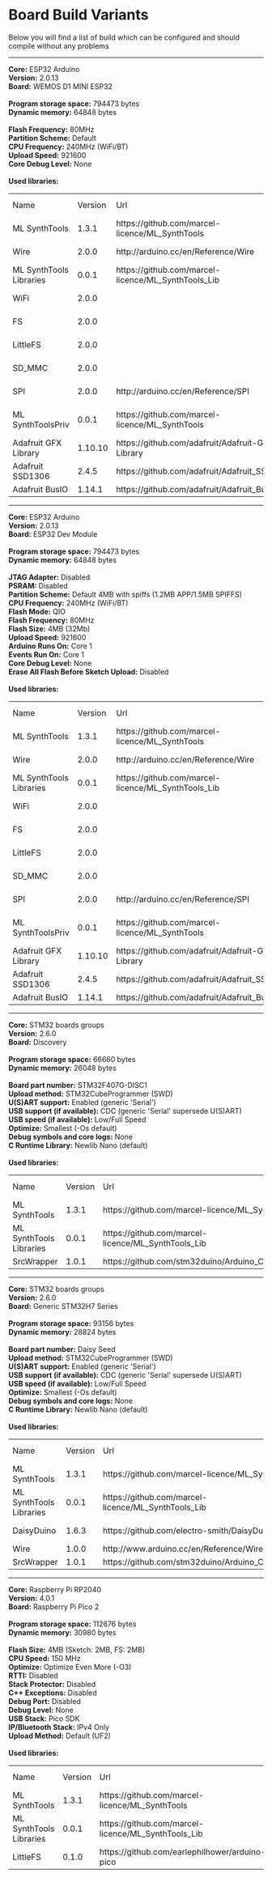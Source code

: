 <h1>Board Build Variants</h1>

Below you will find a list of build which can be configured and should compile without any problems

<hr>
<a name="espressif_2.0.13_esp32_d1_mini32"></a><b>Core:</b> <a h_ref="https://github.com/espressif/arduino-esp32">ESP32 Arduino</a><br />
<b>Version:</b> 2.0.13<br />
<b>Board:</b> WEMOS D1 MINI ESP32<br />
<br />
<b>Program storage space:</b> 794473 bytes<br />
<b>Dynamic memory:</b> 64848 bytes<br />
<br />
<b>Flash Frequency:</b> 80MHz<br />
<b>Partition Scheme:</b> Default<br />
<b>CPU Frequency:</b> 240MHz (WiFi/BT)<br />
<b>Upload Speed:</b> 921600<br />
<b>Core Debug Level:</b> None<br />
<br />
<b>Used libraries:</b><br />
<table>
    <tr>
        <td>Name</td>
        <td>Version</td>
        <td>Url</td>
        <td>Git</td>
        <td>Core library</td>
    </tr>
    <tr>
        <td>ML SynthTools</td>
        <td>1.3.1</td>
        <td>https://github.com/marcel-licence/ML_SynthTools</td>
        <td>https://github.com/marcel-licence/ML_SynthTools.git</td>
        <td>False</td>
    </tr>
    <tr>
        <td>Wire</td>
        <td>2.0.0</td>
        <td>http://arduino.cc/en/Reference/Wire</td>
        <td>https://github.com/espressif/arduino-esp32.git</td>
        <td>True</td>
    </tr>
    <tr>
        <td>ML SynthTools Libraries</td>
        <td>0.0.1</td>
        <td>https://github.com/marcel-licence/ML_SynthTools_Lib</td>
        <td>https://github.com/marcel-licence/ML_SynthTools_Lib.git</td>
        <td>False</td>
    </tr>
    <tr>
        <td>WiFi</td>
        <td>2.0.0</td>
        <td></td>
        <td>https://github.com/espressif/arduino-esp32.git</td>
        <td>True</td>
    </tr>
    <tr>
        <td>FS</td>
        <td>2.0.0</td>
        <td></td>
        <td>https://github.com/espressif/arduino-esp32.git</td>
        <td>True</td>
    </tr>
    <tr>
        <td>LittleFS</td>
        <td>2.0.0</td>
        <td></td>
        <td>https://github.com/espressif/arduino-esp32.git</td>
        <td>True</td>
    </tr>
    <tr>
        <td>SD_MMC</td>
        <td>2.0.0</td>
        <td></td>
        <td>https://github.com/espressif/arduino-esp32.git</td>
        <td>True</td>
    </tr>
    <tr>
        <td>SPI</td>
        <td>2.0.0</td>
        <td>http://arduino.cc/en/Reference/SPI</td>
        <td>https://github.com/espressif/arduino-esp32.git</td>
        <td>True</td>
    </tr>
    <tr>
        <td>ML SynthToolsPriv</td>
        <td>0.0.1</td>
        <td>https://github.com/marcel-licence/ML_SynthTools</td>
        <td>https://marcel-741@bitbucket.org/marcel-741/ml_synthtoolspriv.git</td>
        <td>False</td>
    </tr>
    <tr>
        <td>Adafruit GFX Library</td>
        <td>1.10.10</td>
        <td>https://github.com/adafruit/Adafruit-GFX-Library</td>
        <td></td>
        <td>False</td>
    </tr>
    <tr>
        <td>Adafruit SSD1306</td>
        <td>2.4.5</td>
        <td>https://github.com/adafruit/Adafruit_SSD1306</td>
        <td></td>
        <td>False</td>
    </tr>
    <tr>
        <td>Adafruit BusIO</td>
        <td>1.14.1</td>
        <td>https://github.com/adafruit/Adafruit_BusIO</td>
        <td>https://github.com/adafruit/Adafruit_BusIO</td>
        <td>False</td>
    </tr>
</table><hr>
<a name="espressif_2.0.13_esp32_esp32"></a><b>Core:</b> <a h_ref="https://github.com/espressif/arduino-esp32">ESP32 Arduino</a><br />
<b>Version:</b> 2.0.13<br />
<b>Board:</b> ESP32 Dev Module<br />
<br />
<b>Program storage space:</b> 794473 bytes<br />
<b>Dynamic memory:</b> 64848 bytes<br />
<br />
<b>JTAG Adapter:</b> Disabled<br />
<b>PSRAM:</b> Disabled<br />
<b>Partition Scheme:</b> Default 4MB with spiffs (1.2MB APP/1.5MB SPIFFS)<br />
<b>CPU Frequency:</b> 240MHz (WiFi/BT)<br />
<b>Flash Mode:</b> QIO<br />
<b>Flash Frequency:</b> 80MHz<br />
<b>Flash Size:</b> 4MB (32Mb)<br />
<b>Upload Speed:</b> 921600<br />
<b>Arduino Runs On:</b> Core 1<br />
<b>Events Run On:</b> Core 1<br />
<b>Core Debug Level:</b> None<br />
<b>Erase All Flash Before Sketch Upload:</b> Disabled<br />
<br />
<b>Used libraries:</b><br />
<table>
    <tr>
        <td>Name</td>
        <td>Version</td>
        <td>Url</td>
        <td>Git</td>
        <td>Core library</td>
    </tr>
    <tr>
        <td>ML SynthTools</td>
        <td>1.3.1</td>
        <td>https://github.com/marcel-licence/ML_SynthTools</td>
        <td>https://github.com/marcel-licence/ML_SynthTools.git</td>
        <td>False</td>
    </tr>
    <tr>
        <td>Wire</td>
        <td>2.0.0</td>
        <td>http://arduino.cc/en/Reference/Wire</td>
        <td>https://github.com/espressif/arduino-esp32.git</td>
        <td>True</td>
    </tr>
    <tr>
        <td>ML SynthTools Libraries</td>
        <td>0.0.1</td>
        <td>https://github.com/marcel-licence/ML_SynthTools_Lib</td>
        <td>https://github.com/marcel-licence/ML_SynthTools_Lib.git</td>
        <td>False</td>
    </tr>
    <tr>
        <td>WiFi</td>
        <td>2.0.0</td>
        <td></td>
        <td>https://github.com/espressif/arduino-esp32.git</td>
        <td>True</td>
    </tr>
    <tr>
        <td>FS</td>
        <td>2.0.0</td>
        <td></td>
        <td>https://github.com/espressif/arduino-esp32.git</td>
        <td>True</td>
    </tr>
    <tr>
        <td>LittleFS</td>
        <td>2.0.0</td>
        <td></td>
        <td>https://github.com/espressif/arduino-esp32.git</td>
        <td>True</td>
    </tr>
    <tr>
        <td>SD_MMC</td>
        <td>2.0.0</td>
        <td></td>
        <td>https://github.com/espressif/arduino-esp32.git</td>
        <td>True</td>
    </tr>
    <tr>
        <td>SPI</td>
        <td>2.0.0</td>
        <td>http://arduino.cc/en/Reference/SPI</td>
        <td>https://github.com/espressif/arduino-esp32.git</td>
        <td>True</td>
    </tr>
    <tr>
        <td>ML SynthToolsPriv</td>
        <td>0.0.1</td>
        <td>https://github.com/marcel-licence/ML_SynthTools</td>
        <td>https://marcel-741@bitbucket.org/marcel-741/ml_synthtoolspriv.git</td>
        <td>False</td>
    </tr>
    <tr>
        <td>Adafruit GFX Library</td>
        <td>1.10.10</td>
        <td>https://github.com/adafruit/Adafruit-GFX-Library</td>
        <td></td>
        <td>False</td>
    </tr>
    <tr>
        <td>Adafruit SSD1306</td>
        <td>2.4.5</td>
        <td>https://github.com/adafruit/Adafruit_SSD1306</td>
        <td></td>
        <td>False</td>
    </tr>
    <tr>
        <td>Adafruit BusIO</td>
        <td>1.14.1</td>
        <td>https://github.com/adafruit/Adafruit_BusIO</td>
        <td>https://github.com/adafruit/Adafruit_BusIO</td>
        <td>False</td>
    </tr>
</table><hr>
<a name="STMicroelectronics_stm32_Disco"></a><b>Core:</b> <a h_ref="https://github.com/stm32duino/Arduino_Core_STM32">STM32 boards groups </a><br />
<b>Version:</b> 2.6.0<br />
<b>Board:</b> Discovery<br />
<br />
<b>Program storage space:</b> 66660 bytes<br />
<b>Dynamic memory:</b> 26048 bytes<br />
<br />
<b>Board part number:</b> STM32F407G-DISC1<br />
<b>Upload method:</b> STM32CubeProgrammer (SWD)<br />
<b>U(S)ART support:</b> Enabled (generic 'Serial')<br />
<b>USB support (if available):</b> CDC (generic 'Serial' supersede U(S)ART)<br />
<b>USB speed (if available):</b> Low/Full Speed<br />
<b>Optimize:</b> Smallest (-Os default)<br />
<b>Debug symbols and core logs:</b> None<br />
<b>C Runtime Library:</b> Newlib Nano (default)<br />
<br />
<b>Used libraries:</b><br />
<table>
    <tr>
        <td>Name</td>
        <td>Version</td>
        <td>Url</td>
        <td>Git</td>
        <td>Core library</td>
    </tr>
    <tr>
        <td>ML SynthTools</td>
        <td>1.3.1</td>
        <td>https://github.com/marcel-licence/ML_SynthTools</td>
        <td>https://github.com/marcel-licence/ML_SynthTools.git</td>
        <td>False</td>
    </tr>
    <tr>
        <td>ML SynthTools Libraries</td>
        <td>0.0.1</td>
        <td>https://github.com/marcel-licence/ML_SynthTools_Lib</td>
        <td>https://github.com/marcel-licence/ML_SynthTools_Lib.git</td>
        <td>False</td>
    </tr>
    <tr>
        <td>SrcWrapper</td>
        <td>1.0.1</td>
        <td>https://github.com/stm32duino/Arduino_Core_STM32</td>
        <td></td>
        <td>True</td>
    </tr>
</table><hr>
<a name="STMicroelectronics_stm32_GenH7"></a><b>Core:</b> <a h_ref="https://github.com/stm32duino/Arduino_Core_STM32">STM32 boards groups </a><br />
<b>Version:</b> 2.6.0<br />
<b>Board:</b> Generic STM32H7 Series<br />
<br />
<b>Program storage space:</b> 93156 bytes<br />
<b>Dynamic memory:</b> 28824 bytes<br />
<br />
<b>Board part number:</b> Daisy Seed<br />
<b>Upload method:</b> STM32CubeProgrammer (SWD)<br />
<b>U(S)ART support:</b> Enabled (generic 'Serial')<br />
<b>USB support (if available):</b> CDC (generic 'Serial' supersede U(S)ART)<br />
<b>USB speed (if available):</b> Low/Full Speed<br />
<b>Optimize:</b> Smallest (-Os default)<br />
<b>Debug symbols and core logs:</b> None<br />
<b>C Runtime Library:</b> Newlib Nano (default)<br />
<br />
<b>Used libraries:</b><br />
<table>
    <tr>
        <td>Name</td>
        <td>Version</td>
        <td>Url</td>
        <td>Git</td>
        <td>Core library</td>
    </tr>
    <tr>
        <td>ML SynthTools</td>
        <td>1.3.1</td>
        <td>https://github.com/marcel-licence/ML_SynthTools</td>
        <td>https://github.com/marcel-licence/ML_SynthTools.git</td>
        <td>False</td>
    </tr>
    <tr>
        <td>ML SynthTools Libraries</td>
        <td>0.0.1</td>
        <td>https://github.com/marcel-licence/ML_SynthTools_Lib</td>
        <td>https://github.com/marcel-licence/ML_SynthTools_Lib.git</td>
        <td>False</td>
    </tr>
    <tr>
        <td>DaisyDuino</td>
        <td>1.6.3</td>
        <td>https://github.com/electro-smith/DaisyDuino</td>
        <td>https://github.com/electro-smith/DaisyDuino.git</td>
        <td>False</td>
    </tr>
    <tr>
        <td>Wire</td>
        <td>1.0.0</td>
        <td>http://www.arduino.cc/en/Reference/Wire</td>
        <td></td>
        <td>True</td>
    </tr>
    <tr>
        <td>SrcWrapper</td>
        <td>1.0.1</td>
        <td>https://github.com/stm32duino/Arduino_Core_STM32</td>
        <td></td>
        <td>True</td>
    </tr>
</table><hr>
<a name="rp2040_rp2040_rpipico2"></a><b>Core:</b> <a h_ref="https://github.com/earlephilhower/arduino-pico">Raspberry Pi RP2040</a><br />
<b>Version:</b> 4.0.1<br />
<b>Board:</b> Raspberry Pi Pico 2<br />
<br />
<b>Program storage space:</b> 112676 bytes<br />
<b>Dynamic memory:</b> 30980 bytes<br />
<br />
<b>Flash Size:</b> 4MB (Sketch: 2MB, FS: 2MB)<br />
<b>CPU Speed:</b> 150 MHz<br />
<b>Optimize:</b> Optimize Even More (-O3)<br />
<b>RTTI:</b> Disabled<br />
<b>Stack Protector:</b> Disabled<br />
<b>C++ Exceptions:</b> Disabled<br />
<b>Debug Port:</b> Disabled<br />
<b>Debug Level:</b> None<br />
<b>USB Stack:</b> Pico SDK<br />
<b>IP/Bluetooth Stack:</b> IPv4 Only<br />
<b>Upload Method:</b> Default (UF2)<br />
<br />
<b>Used libraries:</b><br />
<table>
    <tr>
        <td>Name</td>
        <td>Version</td>
        <td>Url</td>
        <td>Git</td>
        <td>Core library</td>
    </tr>
    <tr>
        <td>ML SynthTools</td>
        <td>1.3.1</td>
        <td>https://github.com/marcel-licence/ML_SynthTools</td>
        <td>https://github.com/marcel-licence/ML_SynthTools.git</td>
        <td>False</td>
    </tr>
    <tr>
        <td>ML SynthTools Libraries</td>
        <td>0.0.1</td>
        <td>https://github.com/marcel-licence/ML_SynthTools_Lib</td>
        <td>https://github.com/marcel-licence/ML_SynthTools_Lib.git</td>
        <td>False</td>
    </tr>
    <tr>
        <td>LittleFS</td>
        <td>0.1.0</td>
        <td>https://github.com/earlephilhower/arduino-pico</td>
        <td></td>
        <td>True</td>
    </tr>
</table>